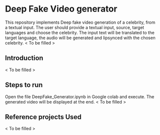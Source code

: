 # Deep Fake Video generator

This repository implements Deep fake video generation of a celebrity, from a textual input. The user should provide a textual input, source, target languages and choose the celebrity.
The input text will be translated to the target language, the audio will be generated and lipsynced with the chosen celebrity.
< To be filled >
  
## Introduction
< To be filled >

## Steps to run
Open the file DeepFake_Generator.ipynb in Google colab and execute. The generated video will be displayed at the end.
< To be filled >

## Reference projects Used
< To be filled >
